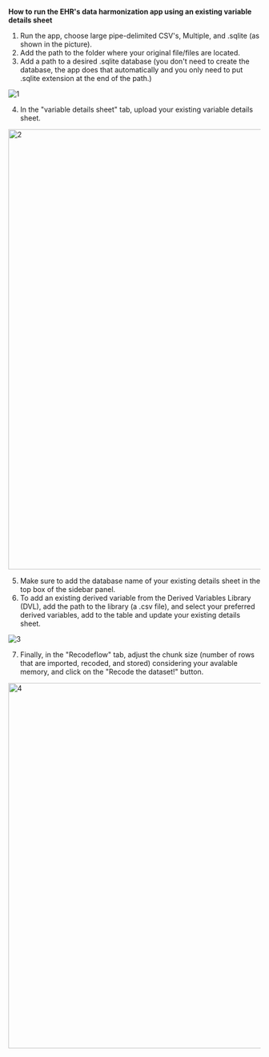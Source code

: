 **How to run the EHR's data harmonization app using an existing variable details sheet**

1. Run the app, choose large pipe-delimited CSV's, Multiple, and .sqlite (as shown in the picture).
2. Add the path to the folder where your original file/files are located.
3. Add a path to a desired .sqlite database (you don't need to create the database, the app does that automatically and you only need to put .sqlite extension at the end of the path.)

![1](https://github.com/ArianAminoleslami/OHDP-Q/assets/137816738/05553d72-bd3b-4502-a678-44fa05dfadbc)

4. In the "variable details sheet" tab, upload your existing variable details sheet.

<img width="877" alt="2" src="https://github.com/ArianAminoleslami/OHDP-Q/assets/137816738/e756a6b1-7fa6-4ce7-8eb3-4564a55151df">

5. Make sure to add the database name of your existing details sheet in the top box of the sidebar panel.
6. To add an existing derived variable from the Derived Variables Library (DVL), add the path to the library (a .csv file), and select your preferred derived variables, add to the table and update your existing details sheet.

![3](https://github.com/ArianAminoleslami/OHDP-Q/assets/137816738/c9e16328-7dc7-413b-a182-fbc683d142a4)

7. Finally, in the "Recodeflow" tab, adjust the chunk size (number of rows that are imported, recoded, and stored) considering your avalable memory, and click on the "Recode the dataset!" button. 

<img width="728" alt="4" src="https://github.com/ArianAminoleslami/OHDP-Q/assets/137816738/2008a64b-f838-470d-9ffb-4002158b8a63">

